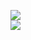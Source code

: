 [![](https://img.shields.io/badge/Made%20With-Github%20Spray-lightgrey.svg?style=for-the-badge&logo=github)](https://github.com/Annihil/github-spray#10400)  
[![](https://i.imgur.com/2DrTn0Z.gif)](https://github.com/Annihil/github-spray)